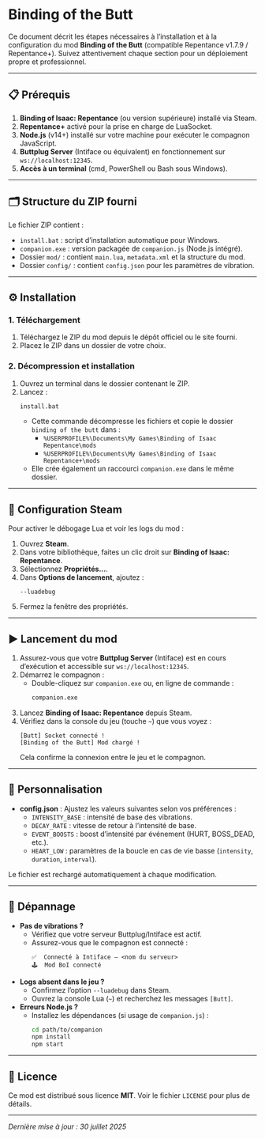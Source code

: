 # Binding of the Butt

Ce document décrit les étapes nécessaires à l’installation et à la configuration du mod **Binding of the Butt** (compatible Repentance v1.7.9 / Repentance+). Suivez attentivement chaque section pour un déploiement propre et professionnel.

---

## 📋 Prérequis

1. **Binding of Isaac: Repentance** (ou version supérieure) installé via Steam.
2. **Repentance+** activé pour la prise en charge de LuaSocket.
3. **Node.js** (v14+) installé sur votre machine pour exécuter le compagnon JavaScript.
4. **Buttplug Server** (Intiface ou équivalent) en fonctionnement sur `ws://localhost:12345`.
5. **Accès à un terminal** (cmd, PowerShell ou Bash sous Windows).

---

## 🗂️ Structure du ZIP fourni

Le fichier ZIP contient :

- `install.bat` : script d’installation automatique pour Windows.
- `companion.exe` : version packagée de `companion.js` (Node.js intégré).
- Dossier `mod/` : contient `main.lua`, `metadata.xml` et la structure du mod.
- Dossier `config/` : contient `config.json` pour les paramètres de vibration.

---

## ⚙️ Installation

### 1. Téléchargement

1. Téléchargez le ZIP du mod depuis le dépôt officiel ou le site fourni.
2. Placez le ZIP dans un dossier de votre choix.

### 2. Décompression et installation

1. Ouvrez un terminal dans le dossier contenant le ZIP.
2. Lancez :
   ```bat
   install.bat
   ```
   - Cette commande décompresse les fichiers et copie le dossier `binding of the butt` dans :
     - `%USERPROFILE%\Documents\My Games\Binding of Isaac Repentance\mods`
     - `%USERPROFILE%\Documents\My Games\Binding of Isaac Repentance+\mods`
   - Elle crée également un raccourci `companion.exe` dans le même dossier.

---

## 🚀 Configuration Steam

Pour activer le débogage Lua et voir les logs du mod :

1. Ouvrez **Steam**.
2. Dans votre bibliothèque, faites un clic droit sur **Binding of Isaac: Repentance**.
3. Sélectionnez **Propriétés...**.
4. Dans **Options de lancement**, ajoutez :
   ```text
   --luadebug
   ```
5. Fermez la fenêtre des propriétés.

---

## ▶️ Lancement du mod

1. Assurez-vous que votre **Buttplug Server** (Intiface) est en cours d’exécution et accessible sur `ws://localhost:12345`.
2. Démarrez le compagnon :
   - Double-cliquez sur `companion.exe` ou, en ligne de commande :
     ```bat
     companion.exe
     ```
3. Lancez **Binding of Isaac: Repentance** depuis Steam.
4. Vérifiez dans la console du jeu (touche `~`) que vous voyez :
   ```text
   [Butt] Socket connecté !
   [Binding of the Butt] Mod chargé !
   ```
   Cela confirme la connexion entre le jeu et le compagnon.

---

## 🔧 Personnalisation

- **config.json** : Ajustez les valeurs suivantes selon vos préférences :
  - `INTENSITY_BASE` : intensité de base des vibrations.
  - `DECAY_RATE` : vitesse de retour à l’intensité de base.
  - `EVENT_BOOSTS` : boost d’intensité par événement (HURT, BOSS\_DEAD, etc.).
  - `HEART_LOW` : paramètres de la boucle en cas de vie basse (`intensity`, `duration`, `interval`).

Le fichier est rechargé automatiquement à chaque modification.

---

## 🐛 Dépannage

- **Pas de vibrations ?**
  - Vérifiez que votre serveur Buttplug/Intiface est actif.
  - Assurez-vous que le compagnon est connecté :
    ```text
    ✅  Connecté à Intiface – <nom du serveur>
    🕹️  Mod BoI connecté
    ```
- **Logs absent dans le jeu ?**
  - Confirmez l’option `--luadebug` dans Steam.
  - Ouvrez la console Lua (`~`) et recherchez les messages `[Butt]`.
- **Erreurs Node.js ?**
  - Installez les dépendances (si usage de `companion.js`) :
    ```bash
    cd path/to/companion
    npm install
    npm start
    ```

---

## 📄 Licence

Ce mod est distribué sous licence **MIT**. Voir le fichier `LICENSE` pour plus de détails.

---

*Dernière mise à jour : 30 juillet 2025*

